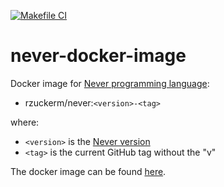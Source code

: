 [![Makefile CI](https://github.com/rzuckerm/never-docker-image/actions/workflows/makefile.yml/badge.svg)](https://github.com/rzuckerm/never-docker-image/actions/workflows/makefile.yml)

# never-docker-image

Docker image for [Never programming language](https://never-lang.readthedocs.io/en/latest/):

- rzuckerm/never:`<version>-<tag>`

where:

- `<version>` is the [Never version](NEVER_VERSION)
- `<tag>` is the current GitHub tag without the "v"

The docker image can be found [here](https://hub.docker.com/r/rzuckerm/never).
